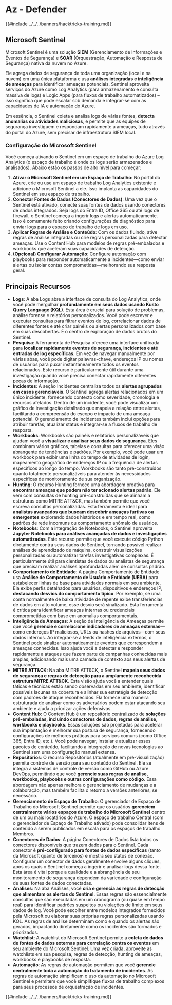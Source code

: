 # Az - Defender

{{#include ../../../banners/hacktricks-training.md}}

## Microsoft Sentinel

Microsoft Sentinel é uma solução **SIEM** (Gerenciamento de Informações e Eventos de Segurança) e **SOAR** (Orquestração, Automação e Resposta de Segurança) nativa da nuvem no Azure​.

Ele agrega dados de segurança de toda uma organização (local e na nuvem) em uma única plataforma e usa **análises integradas e inteligência de ameaças** para identificar ameaças potenciais​.
Sentinel aproveita serviços do Azure como Log Analytics (para armazenamento e consulta massiva de logs) e Logic Apps (para fluxos de trabalho automatizados) – isso significa que pode escalar sob demanda e integrar-se com as capacidades de IA e automação do Azure​.

Em essência, o Sentinel coleta e analisa logs de várias fontes, **detecta anomalias ou atividades maliciosas**, e permite que as equipes de segurança investiguem e respondam rapidamente a ameaças, tudo através do portal do Azure, sem precisar de infraestrutura SIEM local​.

### Configuração do Microsoft Sentinel

Você começa ativando o Sentinel em um espaço de trabalho do Azure Log Analytics (o espaço de trabalho é onde os logs serão armazenados e analisados). Abaixo estão os passos de alto nível para começar:

1. **Ativar o Microsoft Sentinel em um Espaço de Trabalho**: No portal do Azure, crie ou use um espaço de trabalho Log Analytics existente e adicione o Microsoft Sentinel a ele. Isso implanta as capacidades do Sentinel em seu espaço de trabalho.
2. **Conectar Fontes de Dados (Conectores de Dados)**: Uma vez que o Sentinel está ativado, conecte suas fontes de dados usando conectores de dados integrados. Seja logs do Entra ID, Office 365 ou até logs de firewall, o Sentinel começa a ingerir logs e alertas automaticamente. Isso é comumente feito criando configurações de diagnóstico para enviar logs para o espaço de trabalho de logs em uso.
3. **Aplicar Regras de Análise e Conteúdo**: Com os dados fluindo, ative regras de análise integradas ou crie regras personalizadas para detectar ameaças. Use o Content Hub para modelos de regras pré-embalados e workbooks que aceleram suas capacidades de detecção.
4. **(Opcional) Configurar Automação**: Configure automação com playbooks para responder automaticamente a incidentes—como enviar alertas ou isolar contas comprometidas—melhorando sua resposta geral.

## Principais Recursos

- **Logs**: A aba Logs abre a interface de consulta do Log Analytics, onde você pode mergulhar **profundamente em seus dados usando Kusto Query Language (KQL)**. Esta área é crucial para solução de problemas, análise forense e relatórios personalizados. Você pode escrever e executar consultas para filtrar eventos de log, correlacionar dados de diferentes fontes e até criar painéis ou alertas personalizados com base em suas descobertas. É o centro de exploração de dados brutos do Sentinel.
- **Pesquisa**: A ferramenta de Pesquisa oferece uma interface unificada para **localizar rapidamente eventos de segurança, incidentes e até entradas de log específicas**. Em vez de navegar manualmente por várias abas, você pode digitar palavras-chave, endereços IP ou nomes de usuários para puxar instantaneamente todos os eventos relacionados. Este recurso é particularmente útil durante uma investigação quando você precisa conectar rapidamente diferentes peças de informação.
- **Incidentes**: A seção Incidentes centraliza todos os **alertas agrupados em casos gerenciáveis**. O Sentinel agrega alertas relacionados em um único incidente, fornecendo contexto como severidade, cronologia e recursos afetados. Dentro de um incidente, você pode visualizar um gráfico de investigação detalhado que mapeia a relação entre alertas, facilitando a compreensão do escopo e impacto de uma ameaça potencial. O gerenciamento de incidentes também inclui opções para atribuir tarefas, atualizar status e integrar-se a fluxos de trabalho de resposta.
- **Workbooks**: Workbooks são painéis e relatórios personalizáveis que ajudam você a **visualizar e analisar seus dados de segurança**. Eles combinam vários gráficos, tabelas e consultas para oferecer uma visão abrangente de tendências e padrões. Por exemplo, você pode usar um workbook para exibir uma linha do tempo de atividades de login, mapeamento geográfico de endereços IP ou a frequência de alertas específicos ao longo do tempo. Workbooks são tanto pré-construídos quanto totalmente personalizáveis para atender às necessidades específicas de monitoramento de sua organização.
- **Hunting**: O recurso Hunting fornece uma abordagem proativa para **encontrar ameaças que podem não ter acionado alertas padrão**. Ele vem com consultas de hunting pré-construídas que se alinham a estruturas como MITRE ATT&CK, mas também permite que você escreva consultas personalizadas. Esta ferramenta é ideal para **analistas avançados que buscam descobrir ameaças furtivas ou emergentes** explorando dados históricos e em tempo real, como padrões de rede incomuns ou comportamento anômalo de usuários.
- **Notebooks**: Com a integração de Notebooks, o Sentinel aproveita **Jupyter Notebooks para análises avançadas de dados e investigações automatizadas**. Este recurso permite que você execute código Python diretamente contra seus dados do Sentinel, tornando possível realizar análises de aprendizado de máquina, construir visualizações personalizadas ou automatizar tarefas investigativas complexas. É particularmente útil para cientistas de dados ou analistas de segurança que precisam realizar análises aprofundadas além de consultas padrão.
- **Comportamento de Entidade**: A página Comportamento de Entidade usa **Análise de Comportamento de Usuário e Entidade (UEBA)** para estabelecer linhas de base para atividades normais em seu ambiente. Ela exibe perfis detalhados para usuários, dispositivos e endereços IP, **destacando desvios do comportamento típico**. Por exemplo, se uma conta normalmente de baixa atividade de repente exibe transferências de dados em alto volume, esse desvio será sinalizado. Esta ferramenta é crítica para identificar ameaças internas ou credenciais comprometidas com base em anomalias comportamentais.
- **Inteligência de Ameaças**: A seção de Inteligência de Ameaças permite que você **gerencie e correlacione indicadores de ameaças externas**—como endereços IP maliciosos, URLs ou hashes de arquivos—com seus dados internos. Ao integrar-se a feeds de inteligência externos, o Sentinel pode sinalizar automaticamente eventos que correspondem a ameaças conhecidas. Isso ajuda você a detectar e responder rapidamente a ataques que fazem parte de campanhas conhecidas mais amplas, adicionando mais uma camada de contexto aos seus alertas de segurança.
- **MITRE ATT&CK**: Na aba MITRE ATT&CK, o Sentinel **mapeia seus dados de segurança e regras de detecção para a amplamente reconhecida estrutura MITRE ATT&CK**. Esta visão ajuda você a entender quais táticas e técnicas estão sendo observadas em seu ambiente, identificar possíveis lacunas na cobertura e alinhar sua estratégia de detecção com padrões de ataque reconhecidos. Ela fornece uma maneira estruturada de analisar como os adversários podem estar atacando seu ambiente e ajuda a priorizar ações defensivas.
- **Content Hub**: O Content Hub é um repositório centralizado de **soluções pré-embaladas, incluindo conectores de dados, regras de análise, workbooks e playbooks**. Essas soluções são projetadas para acelerar sua implantação e melhorar sua postura de segurança, fornecendo configurações de melhores práticas para serviços comuns (como Office 365, Entra ID, etc.). Você pode navegar, instalar e atualizar esses pacotes de conteúdo, facilitando a integração de novas tecnologias ao Sentinel sem uma configuração manual extensa.
- **Repositórios**: O recurso Repositórios (atualmente em pré-visualização) permite controle de versão para seu conteúdo do Sentinel. Ele se integra a sistemas de controle de versão como GitHub ou Azure DevOps, permitindo que você **gerencie suas regras de análise, workbooks, playbooks e outras configurações como código**. Essa abordagem não apenas melhora o gerenciamento de mudanças e a colaboração, mas também facilita o retorno a versões anteriores, se necessário.
- **Gerenciamento de Espaço de Trabalho**: O gerenciador de Espaço de Trabalho do Microsoft Sentinel permite que os usuários **gerenciem centralmente vários espaços de trabalho do Microsoft Sentinel** dentro de um ou mais locatários do Azure. O espaço de trabalho Central (com o gerenciador de Espaço de Trabalho ativado) pode consolidar itens de conteúdo a serem publicados em escala para os espaços de trabalho Membros.
- **Conectores de Dados**: A página Conectores de Dados lista todos os conectores disponíveis que trazem dados para o Sentinel. Cada conector é **pré-configurado para fontes de dados específicas** (tanto da Microsoft quanto de terceiros) e mostra seu status de conexão. Configurar um conector de dados geralmente envolve alguns cliques, após os quais o Sentinel começa a ingerir e analisar logs dessa fonte. Esta área é vital porque a qualidade e a abrangência de seu monitoramento de segurança dependem da variedade e configuração de suas fontes de dados conectadas.
- **Análises**: Na aba Análises, você **cria e gerencia as regras de detecção que alimentam os alertas do Sentinel**. Essas regras são essencialmente consultas que são executadas em um cronograma (ou quase em tempo real) para identificar padrões suspeitos ou violações de limite em seus dados de log. Você pode escolher entre modelos integrados fornecidos pela Microsoft ou elaborar suas próprias regras personalizadas usando KQL. As regras de análise determinam como e quando os alertas são gerados, impactando diretamente como os incidentes são formados e priorizados.
- **Watchlist**: A watchlist do Microsoft Sentinel permite a **coleta de dados de fontes de dados externas para correlação contra os eventos** em seu ambiente do Microsoft Sentinel. Uma vez criada, aproveite as watchlists em sua pesquisa, regras de detecção, hunting de ameaças, workbooks e playbooks de resposta.
- **Automação**: As regras de automação permitem que você **gerencie centralmente toda a automação do tratamento de incidentes**. As regras de automação simplificam o uso da automação no Microsoft Sentinel e permitem que você simplifique fluxos de trabalho complexos para seus processos de orquestração de incidentes.

{{#include ../../../banners/hacktricks-training.md}}
